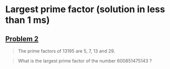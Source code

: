 # Largest prime factor (solution in less than 1 ms)
## [Problem 2](https://projecteuler.net/problem=3)

> The prime factors of 13195 are 5, 7, 13 and 29.

> What is the largest prime factor of the number 600851475143 ?
